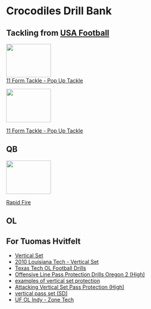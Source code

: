 # Crocodiles Drill Bank

## Tackling from [USA Football](https://usafootball.com/development-training/tackling-systems/)

[<img src="https://i9.ytimg.com/vi/_ELmfYad7Gw/mq3.jpg?sqp=CNzR05AG&rs=AOn4CLAv27ydgEeYLdyVc6c0AyvzISabbg" width="120" height="90"><br>11 Form Tackle - Pop Up Tackle](https://www.youtube.com/watch?v=_ELmfYad7Gw)

<a href="https://www.youtube.com/watch?v=_ELmfYad7Gw">
<img src="https://i9.ytimg.com/vi/_ELmfYad7Gw/mq3.jpg?sqp=CNzR05AG&rs=AOn4CLAv27ydgEeYLdyVc6c0AyvzISabbg" width="120" height="90">
</a>

[11 Form Tackle - Pop Up Tackle](https://www.youtube.com/watch?v=_ELmfYad7Gw)

## QB

<img src="https://videoapi-muybridge.vimeocdn.com/animated-thumbnails/image/0e33834c-461a-4581-bf50-f7fb7ba14647.gif?ClientID=vimeo-core-prod&Date=1643993204&Signature=d9096bce83815b089495fc67ee1dbe261e0ee516" width="120" height="90">

[Rapid Fire](https://www.youtube.com/watch?v=DG9MP0iV4pI)

## OL

## For Tuomas Hvitfelt
- [Vertical Set](<pdf/Offensive Line - Vertical Set.pdf>)
- [2010 Louisiana Tech - Vertical Set](https://vimeo.com/674363823)
- [Texas Tech OL Football Drills](https://vimeo.com/674363897)
- [Offensive Line Pass Protection Drills Oregon 2 (High)](https://vimeo.com/674377992)
- [examples of vertical set protection](https://vimeo.com/674377919)
- [Attacking Vertical Set Pass Protection (High)](https://vimeo.com/674378081)
- [vertical pass set (SD)](https://vimeo.com/674363837)
- [UF OL Indy - Zone Tech](https://vimeo.com/674363831)
